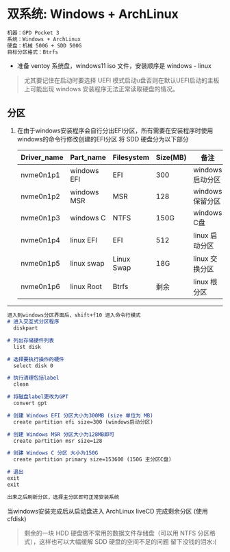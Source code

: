 # 双系统: Windows + ArchLinux

```markdown
机器：GPD Pocket 3
系统：Windows + ArchLinux
硬盘：机械 500G + SDD 500G
目标分区格式：Btrfs
```
- 准备
  ventoy 系统盘，windows11 iso 文件，安装顺序是 windows - linux
> 尤其要记住在启动时要选择 UEFI 模式启动u盘否则在默认UEFI启动的主板上可能出现 windows 安装程序无法正常读取硬盘的情况。

## 分区
1. 在由于windows安装程序会自行分出EFI分区，所有需要在安装程序时使用windows的命令行修改创建的EFI分区
  将 SDD 硬盘分为以下部分

     |Driver_name | Part_name   | Filesystem | Size(MB) | 备注 |
     |------------|-------------|------------|------|--
     |nvme0n1p1   | windows EFI | EFI        | 300  | windows 启动分区
     |nvme0n1p2   | windows MSR | MSR        | 128  | windows 保留分区
     |nvme0n1p3   | windows C   | NTFS       | 150G | windows C盘
     |nvme0n1p4   | linux EFI   | EFI        | 512  | linux 启动分区
     |nvme0n1p5   | linux swap  | Linux Swap | 18G  | linux 交换分区
     |nvme0n1p6   | linux Root  | Btrfs      | 剩余 | linux 根分区
---

```markdown
进入到windows分区界面后，shift+f10 进入命令行模式
# 进入交互式分区程序
  diskpart

# 列出存储硬件列表
  list disk

# 选择要执行操作的硬件
  select disk 0

# 执行清理包括label
  clean

# 将磁盘label更改为GPT
  convert gpt

# 创建 Windows EFI 分区大小为300MB (size 单位为 MB)
  create partition efi size=300 (windows启动分区)

# 创建 Windows MSR 分区大小为128MB即可
  create partition msr size=128

# 创建 Windows C 分区 大小为150G
  create partition primary size=153600 (150G 主分区C盘)

# 退出
exit
exit

出来之后刷新分区，选择主分区即可正常安装系统
```

当windows安装完成后从启动盘进入 ArchLinux liveCD 完成剩余分区 (使用 cfdisk)
> 剩余的一块 HDD 硬盘做不常用的数据文件存储盘（可以用 NTFS 分区格式），这样也可以大幅缓解 SDD 硬盘的空间不足的问题 留下没钱的泪水:(



